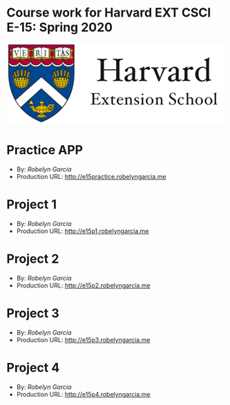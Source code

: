 # Course work for Harvard EXT CSCI E-15: Spring 2020

<img src="images/hes-logo.png">

# Practice APP
+ By: *Robelyn Garcia*
+ Production URL: <http://e15practice.robelyngarcia.me>

# Project 1
+ By: *Robelyn Garcia*
+ Production URL: <http://e15p1.robelyngarcia.me>

# Project 2
+ By: *Robelyn Garcia*
+ Production URL: <http://e15p2.robelyngarcia.me>

# Project 3
+ By: *Robelyn Garcia*
+ Production URL: <http://e15p3.robelyngarcia.me>

# Project 4
+ By: *Robelyn Garcia*
+ Production URL: <http://e15p4.robelyngarcia.me>